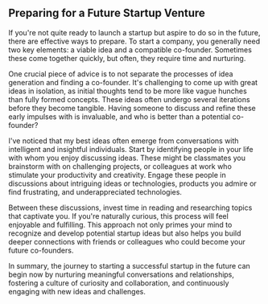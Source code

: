 ## Preparing for a Future Startup Venture

If you're not quite ready to launch a startup but aspire to do so in the future, there are effective ways to prepare. To start a company, you generally need two key elements: a viable idea and a compatible co-founder. Sometimes these come together quickly, but often, they require time and nurturing.

One crucial piece of advice is to not separate the processes of idea generation and finding a co-founder. It's challenging to come up with great ideas in isolation, as initial thoughts tend to be more like vague hunches than fully formed concepts. These ideas often undergo several iterations before they become tangible. Having someone to discuss and refine these early impulses with is invaluable, and who is better than a potential co-founder?

I've noticed that my best ideas often emerge from conversations with intelligent and insightful individuals. Start by identifying people in your life with whom you enjoy discussing ideas. These might be classmates you brainstorm with on challenging projects, or colleagues at work who stimulate your productivity and creativity. Engage these people in discussions about intriguing ideas or technologies, products you admire or find frustrating, and underappreciated technologies.

Between these discussions, invest time in reading and researching topics that captivate you. If you're naturally curious, this process will feel enjoyable and fulfilling. This approach not only primes your mind to recognize and develop potential startup ideas but also helps you build deeper connections with friends or colleagues who could become your future co-founders.

In summary, the journey to starting a successful startup in the future can begin now by nurturing meaningful conversations and relationships, fostering a culture of curiosity and collaboration, and continuously engaging with new ideas and challenges.

